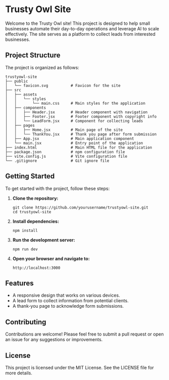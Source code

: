 # Trusty Owl Site

Welcome to the Trusty Owl site! This project is designed to help small businesses automate their day-to-day operations and leverage AI to scale effectively. The site serves as a platform to collect leads from interested businesses.

## Project Structure

The project is organized as follows:

```
trustyowl-site
├── public
│   └── favicon.svg          # Favicon for the site
├── src
│   ├── assets
│   │   └── styles
│   │       └── main.css     # Main styles for the application
│   ├── components
│   │   ├── Header.jsx       # Header component with navigation
│   │   ├── Footer.jsx       # Footer component with copyright info
│   │   └── LeadForm.jsx     # Component for collecting leads
│   ├── pages
│   │   ├── Home.jsx         # Main page of the site
│   │   └── ThankYou.jsx     # Thank you page after form submission
│   ├── App.jsx              # Main application component
│   └── main.jsx             # Entry point of the application
├── index.html               # Main HTML file for the application
├── package.json             # npm configuration file
├── vite.config.js           # Vite configuration file
└── .gitignore               # Git ignore file
```

## Getting Started

To get started with the project, follow these steps:

1. **Clone the repository:**
   ```
   git clone https://github.com/yourusername/trustyowl-site.git
   cd trustyowl-site
   ```

2. **Install dependencies:**
   ```
   npm install
   ```

3. **Run the development server:**
   ```
   npm run dev
   ```

4. **Open your browser and navigate to:**
   ```
   http://localhost:3000
   ```

## Features

- A responsive design that works on various devices.
- A lead form to collect information from potential clients.
- A thank-you page to acknowledge form submissions.

## Contributing

Contributions are welcome! Please feel free to submit a pull request or open an issue for any suggestions or improvements.

## License

This project is licensed under the MIT License. See the LICENSE file for more details.